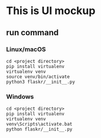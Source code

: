 # This is UI mockup
## run command
### Linux/macOS
```
cd <project directory>
pip install virtualenv
virtualenv venv
source venv/bin/activate
python3 flaskr/__init__.py
```
### Windows
```
cd <project directory>
pip install virtualenv
virtualenv venv
venv\Scripts\activate.bat
python flaskr/__init__.py
```
